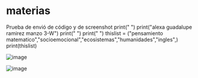 # materias
Prueba de envió de código y de screenshot
print(" ")
print("alexa guadalupe ramirez manzo 3-W")
print(" ")
print(" ")
thislist = ("pensamiento matematico","socioemocional","ecosistemas","humanidades","ingles",)
print(thislist)

![image](https://github.com/user-attachments/assets/de027155-a7e7-44ad-bbea-0586eeca7faf)

![image](https://github.com/user-attachments/assets/9a6dcd53-8301-409f-a235-43cb45ee45a1)

